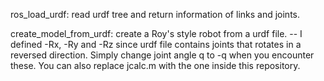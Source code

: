 ros_load_urdf: read urdf tree and return information of links and joints.

create_model_from_urdf: create a Roy's style robot from a urdf file.
-- I defined -Rx, -Ry and -Rz since urdf file contains joints that rotates in a reversed direction. Simply change joint angle q to -q when you encounter these. You can also replace jcalc.m with the one inside this repository.
